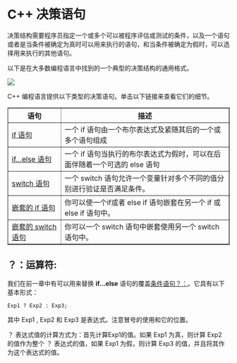 # C++ 决策语句
决策结构需要程序员指定一个或多个可以被程序评估或测试的条件，以及一个语句或者是当条件被确定为真时可以用来执行的语句，和当条件被确定为假时，可以选择用来执行的其他语句。  

以下是在大多数编程语言中找到的一个典型的决策结构的通用格式。
  
![](http://www.tutorialspoint.com/cplusplus/images/cpp_decision_making.jpg)
 
C++ 编程语言提供以下类型的决策语句。单击以下链接来查看它们的细节。  

<table border="1">
<tr>
<th>语句</th>
<th>描述</th>
</tr>
<tr>
<td><a href="http://www.tutorialspoint.com/cplusplus/cpp_if_statement.htm">if 语句</a></td>
<td>一个 if 语句由一个布尔表达式及紧随其后的一个或多个语句组成</td>
</tr>
<tr>
<td><a href="http://www.tutorialspoint.com/cplusplus/cpp_if_else_statement.htm">if…else 语句</a></td>
<td>一个 if 语句当执行的布尔表达式为假时，可以在后面伴随着一个可选的 else 语句</td>
</tr>
<tr>
<td><a href="http://www.tutorialspoint.com/cplusplus/cpp_if_else_statement.htm">switch 语句</a></td>
<td>一个 switch 语句允许一个变量针对多个不同的值分别进行验证是否满足条件。</td>
</tr>
<tr>
<td><a href="http://www.tutorialspoint.com/cplusplus/cpp_nested_if.htm">嵌套的 if 语句</a></td>
<td>你可以使一个if或者 else if 语句嵌套在另一个 if 或 else if 语句中。</td>
</tr>
<tr>
<td><a href="http://www.tutorialspoint.com/cplusplus/cpp_nested_switch.htm">嵌套的 switch 语句</a></td>
<td>你可以一个 switch 语句中嵌套使用另一个 switch 语句中。</td>
</tr>
</table>

## ？：运算符:
我们在前一章中有可以用来替换 **if...else** 语句的覆盖<a href="http://www.tutorialspoint.com/cplusplus/cpp_conditional_operator.htm">条件语句？：</a>。它具有以下基本形式： 

    Exp1 ? Exp2 : Exp3;
 
其中 Exp1 , Exp2 和 Exp3 是表达式。注意冒号的使用和它的位置。
  
？ 表达式值的计算方式为：首先计算Exp1的值。如果 Exp1 为真，则计算 Exp2 的值作为整个 ？ 表达式的值，如果 Exp1 为假，则计算 Exp3 的值，并且将其作为这个表达式的值。




